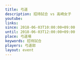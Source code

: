 ```yaml
---
title: 弓道
description: 招待試合 vs 高崎女子
youtube: 
links:
since: 2018-06-03T10:00:00+09:00
until: 2018-06-03T12:00:00+09:00
place: 弓道場
keywords: 招待試合
players: 弓道部
layout: event
---
```

